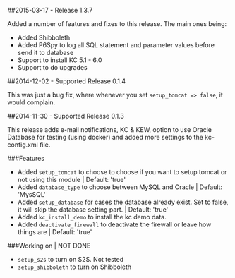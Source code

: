 ##2015-03-17 - Release 1.3.7

Added a number of features and fixes to this release. The main ones being:
- Added Shibboleth
- Added P6Spy to log all SQL statement and parameter values before send it to database
- Support to install KC 5.1 - 6.0
- Support to do upgrades

##2014-12-02 - Supported Release 0.1.4

This was just a bug fix, where whenever you set `setup_tomcat => false`, it would complain.

##2014-11-30 - Supported Release 0.1.3

This release adds e-mail notifications, KC & KEW, option to use Oracle Database for testing (using docker) and added more settings to the kc-config.xml file. 

###Features
- Added `setup_tomcat` to choose to choose if you want to setup tomcat or not using this module | Default: 'true'
- Added `database_type` to choose between MySQL and Oracle | Default: 'MysSQL'
- Added `setup_database` for cases the database already exist. Set to false, it will skip the database setting part. | Default: 'true'
- Added `kc_install_demo` to install the kc demo data.
- Added `deactivate_firewall` to deactivate the firewall or leave how things are | Default: 'true'

###Working on | NOT DONE
- `setup_s2s` to turn on S2S. Not tested
- `setup_shibboleth` to turn on Shibboleth
